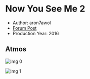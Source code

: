 # Now You See Me 2

* Author: aron7awol
* [Forum Post](https://www.avsforum.com/threads/bass-eq-for-filtered-movies.2995212/post-56775600)
* Production Year: 2016

## Atmos

![img 0](https://i.imgur.com/zfhuljt.jpg)

![img 1](https://i.imgur.com/9JC5b9Q.png)

